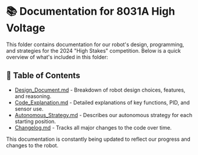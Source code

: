 # 📚 Documentation for 8031A High Voltage

This folder contains documentation for our robot's design, programming, and strategies for the 2024 "High Stakes" competition. Below is a quick overview of what's included in this folder:

## 📁 Table of Contents
- [Design_Document.md](./Design_Document.md) - Breakdown of robot design choices, features, and reasoning.  
- [Code_Explanation.md](./Code_Explanation.md) - Detailed explanations of key functions, PID, and sensor use.  
- [Autonomous_Strategy.md](./Autonomous_Strategy.md) - Describes our autonomous strategy for each starting position.  
- [Changelog.md](./Changelog.md) - Tracks all major changes to the code over time.  

This documentation is constantly being updated to reflect our progress and changes to the robot.  
